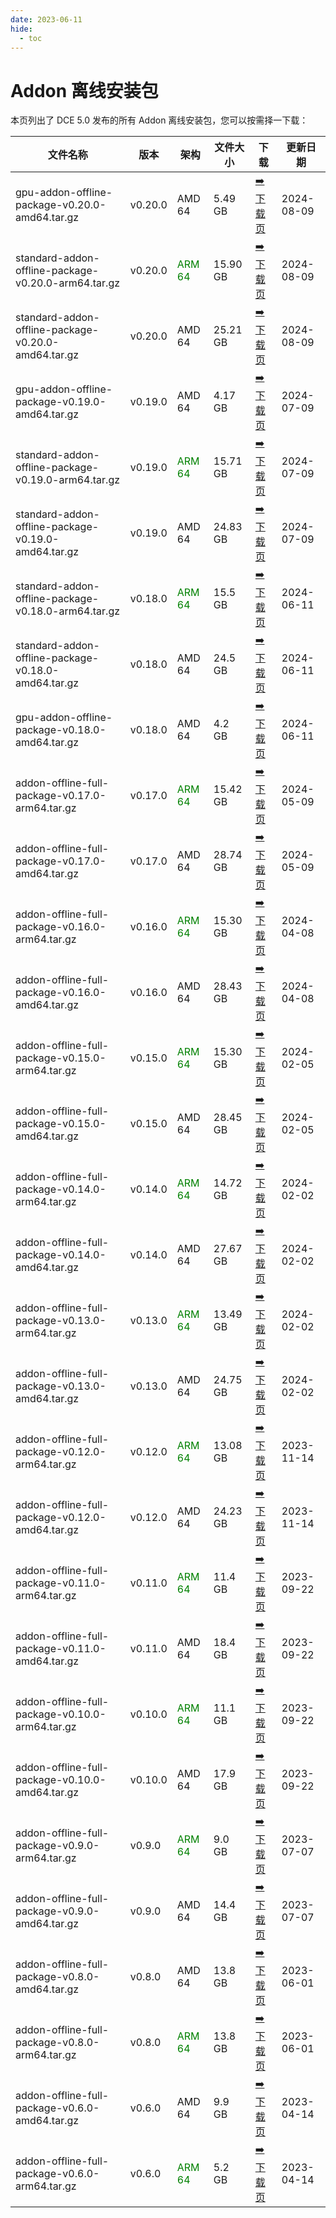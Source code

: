 ```yaml
---
date: 2023-06-11
hide:
  - toc
---
```


# Addon 离线安装包

本页列出了 DCE 5.0 发布的所有 Addon 离线安装包，您可以按需择一下载：

| 文件名称 | 版本 | 架构 | 文件大小 | 下载 | 更新日期 |
| ------- | --- | ---- | ------ | --- | ------- |
| gpu-addon-offline-package-v0.20.0-amd64.tar.gz | v0.20.0 | AMD 64 | 5.49 GB | [:arrow_right: 下载页](./v0.20.0.md) | 2024-08-09 |
| standard-addon-offline-package-v0.20.0-arm64.tar.gz | v0.20.0 | <font color="green">ARM 64</font> | 15.90 GB | [:arrow_right: 下载页](./v0.20.0.md) | 2024-08-09 |
| standard-addon-offline-package-v0.20.0-amd64.tar.gz | v0.20.0 | AMD 64 | 25.21 GB | [:arrow_right: 下载页](./v0.20.0.md) | 2024-08-09 |
| gpu-addon-offline-package-v0.19.0-amd64.tar.gz | v0.19.0 | AMD 64 | 4.17 GB | [:arrow_right: 下载页](./v0.19.0.md) | 2024-07-09 |
| standard-addon-offline-package-v0.19.0-arm64.tar.gz | v0.19.0 | <font color="green">ARM 64</font>| 15.71 GB | [:arrow_right: 下载页](./v0.19.0.md) | 2024-07-09 |
| standard-addon-offline-package-v0.19.0-amd64.tar.gz | v0.19.0 | AMD 64 | 24.83 GB | [:arrow_right: 下载页](./v0.19.0.md) | 2024-07-09 |
| standard-addon-offline-package-v0.18.0-arm64.tar.gz | v0.18.0 | <font color="green">ARM 64</font> | 15.5 GB | [:arrow_right: 下载页](./v0.18.0.md) | 2024-06-11 |
| standard-addon-offline-package-v0.18.0-amd64.tar.gz | v0.18.0 | AMD 64 | 24.5 GB | [:arrow_right: 下载页](./v0.18.0.md) | 2024-06-11 |
| gpu-addon-offline-package-v0.18.0-amd64.tar.gz | v0.18.0 | AMD 64 | 4.2 GB | [:arrow_right: 下载页](./v0.18.0.md) | 2024-06-11 |
| addon-offline-full-package-v0.17.0-arm64.tar.gz | v0.17.0 | <font color="green">ARM 64</font> | 15.42 GB | [:arrow_right: 下载页](./v0.17.0.md) | 2024-05-09 |
| addon-offline-full-package-v0.17.0-amd64.tar.gz | v0.17.0 | AMD 64 | 28.74 GB | [:arrow_right: 下载页](./v0.17.0.md) | 2024-05-09 |
| addon-offline-full-package-v0.16.0-arm64.tar.gz | v0.16.0 | <font color="green">ARM 64</font> | 15.30 GB | [:arrow_right: 下载页](./v0.16.0.md) | 2024-04-08 |
| addon-offline-full-package-v0.16.0-amd64.tar.gz | v0.16.0 | AMD 64 | 28.43 GB | [:arrow_right: 下载页](./v0.16.0.md) | 2024-04-08 |
| addon-offline-full-package-v0.15.0-arm64.tar.gz | v0.15.0 | <font color="green">ARM 64</font> | 15.30 GB | [:arrow_right: 下载页](./v0.15.0.md) | 2024-02-05 |
| addon-offline-full-package-v0.15.0-amd64.tar.gz | v0.15.0 | AMD 64 | 28.45 GB | [:arrow_right: 下载页](./v0.15.0.md) | 2024-02-05 |
| addon-offline-full-package-v0.14.0-arm64.tar.gz | v0.14.0 | <font color="green">ARM 64</font> | 14.72 GB | [:arrow_right: 下载页](./v0.14.0.md) | 2024-02-02 |
| addon-offline-full-package-v0.14.0-amd64.tar.gz | v0.14.0 | AMD 64 | 27.67 GB | [:arrow_right: 下载页](./v0.14.0.md) | 2024-02-02 |
| addon-offline-full-package-v0.13.0-arm64.tar.gz | v0.13.0 | <font color="green">ARM 64</font> | 13.49 GB | [:arrow_right: 下载页](./v0.13.0.md) | 2024-02-02 |
| addon-offline-full-package-v0.13.0-amd64.tar.gz | v0.13.0 | AMD 64 | 24.75 GB | [:arrow_right: 下载页](./v0.13.0.md) | 2024-02-02 |
| addon-offline-full-package-v0.12.0-arm64.tar.gz | v0.12.0 | <font color="green">ARM 64</font> | 13.08 GB | [:arrow_right: 下载页](./v0.12.0.md) | 2023-11-14 |
| addon-offline-full-package-v0.12.0-amd64.tar.gz | v0.12.0 | AMD 64 | 24.23 GB | [:arrow_right: 下载页](./v0.12.0.md) | 2023-11-14 |
| addon-offline-full-package-v0.11.0-arm64.tar.gz | v0.11.0 | <font color="green">ARM 64</font> | 11.4 GB | [:arrow_right: 下载页](./v0.11.0.md) | 2023-09-22 |
| addon-offline-full-package-v0.11.0-amd64.tar.gz | v0.11.0 | AMD 64 | 18.4 GB | [:arrow_right: 下载页](./v0.11.0.md) | 2023-09-22 |
| addon-offline-full-package-v0.10.0-arm64.tar.gz | v0.10.0 | <font color="green">ARM 64</font> | 11.1 GB | [:arrow_right: 下载页](./v0.10.0.md) | 2023-09-22 |
| addon-offline-full-package-v0.10.0-amd64.tar.gz | v0.10.0 | AMD 64 | 17.9 GB | [:arrow_right: 下载页](./v0.10.0.md) | 2023-09-22 |
| addon-offline-full-package-v0.9.0-arm64.tar.gz | v0.9.0 | <font color="green">ARM 64</font> | 9.0 GB | [:arrow_right: 下载页](./v0.9.0.md) | 2023-07-07 |
| addon-offline-full-package-v0.9.0-amd64.tar.gz | v0.9.0 | AMD 64 | 14.4 GB | [:arrow_right: 下载页](./v0.9.0.md) | 2023-07-07 |
| addon-offline-full-package-v0.8.0-amd64.tar.gz | v0.8.0 | AMD 64 | 13.8 GB | [:arrow_right: 下载页](./v0.8.0.md) | 2023-06-01 |
| addon-offline-full-package-v0.8.0-arm64.tar.gz | v0.8.0 | <font color="green">ARM 64</font> | 13.8 GB | [:arrow_right: 下载页](./v0.8.0.md) | 2023-06-01 |
| addon-offline-full-package-v0.6.0-amd64.tar.gz | v0.6.0 | AMD 64 | 9.9 GB | [:arrow_right: 下载页](./v0.6.0.md) | 2023-04-14 |
| addon-offline-full-package-v0.6.0-arm64.tar.gz | v0.6.0 | <font color="green">ARM 64</font> | 5.2 GB | [:arrow_right: 下载页](./v0.6.0.md) | 2023-04-14 |
